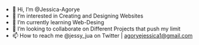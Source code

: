 - 👋 Hi, I’m @Jessica-Agorye
- 👀 I’m interested in Creating and Designing Websites
- 🌱 I’m currently learning Web-Desing
- 💞️ I’m looking to collaborate on Different Projects that push my limit
- 📫 How to reach me @jessy_jua on Twitter | agoryejessica1@gmail.com

<!---
Jessica-Agorye/Jessica-Agorye is a ✨ special ✨ repository because its `README.md` (this file) appears on your GitHub profile.
You can click the Preview link to take a look at your changes.
--->
